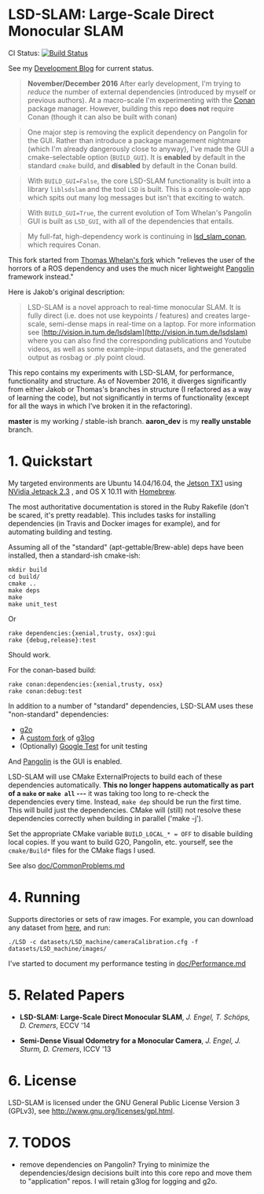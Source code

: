 # LSD-SLAM: Large-Scale Direct Monocular SLAM

CI Status: [![Build Status](https://travis-ci.org/amarburg/lsd_slam.svg)](https://travis-ci.org/amarburg/lsd_slam)

See my [Development Blog](https://faculty.washington.edu/amarburg/press/category/lsdslam/) for current status.

> __November/December 2016__ After early development, I'm trying to _reduce_ the number of external dependencies (introduced by myself or previous authors).   At a macro-scale I'm  experimenting with the [Conan](https://conan.io/) package manager.  However, building this repo __does not__ require Conan (though it can also be built with conan)

> One major step is removing the explicit dependency on Pangolin for the GUI.  Rather than introduce a package management nightmare (which I'm already dangerously close to anyway),  I've made the GUI a cmake-selectable option (`BUILD_GUI`).   It is __enabled__ by default in the standard `cmake` build, and __disabled__ by default in the Conan build.

> With `BUILD_GUI=False`, the core LSD-SLAM functionality is built into a library `liblsdslam` and the tool `LSD` is built.   This is a console-only app which spits out many log messages but isn't that exciting to watch.

> With `BUILD_GUI=True`, the current evolution of Tom Whelan's Pangolin GUI is built as `LSD_GUI`, with all of the dependencies that entails.

>  My full-fat, high-dependency work is continuing in [lsd_slam_conan](https://github.com/amarburg/lsd_slam_conan), which requires Conan.

This fork started from [Thomas Whelan's fork](https://github.com/mp3guy/lsd_slam) which "relieves the user of the horrors of a ROS dependency and uses the much nicer lightweight [Pangolin](https://github.com/stevenlovegrove/Pangolin) framework instead."

Here is Jakob's original description:

> LSD-SLAM is a novel approach to real-time monocular SLAM. It is fully direct
> (i.e. does not use keypoints / features) and creates large-scale,
> semi-dense maps in real-time on a laptop. For more information see
> [http://vision.in.tum.de/lsdslam](http://vision.in.tum.de/lsdslam)
> where you can also find the corresponding publications and Youtube videos, as well as some
> example-input datasets, and the generated output as rosbag or .ply point cloud.

This repo contains my experiments with LSD-SLAM, for performance, functionality
and structure.   As of November 2016, it diverges significantly from either Jakob
or Thomas's branches in structure (I refactored as a way of learning the code),
but not significantly in terms of functionality (except for all the ways in which
I've broken it in the refactoring).   

**master**  is my working / stable-ish branch.   **aaron_dev** is my **really unstable** branch.   

# 1. Quickstart

My targeted environments are Ubuntu 14.04/16.04, the [Jetson TX1](http://www.nvidia.com/object/jetson-tx1-module.html) using [NVidia Jetpack 2.3](https://developer.nvidia.com/embedded/jetpack) , and OS X 10.11 with [Homebrew](http://brew.sh/).

The most authoritative documentation is stored in the Ruby Rakefile (don't be scared, it's
pretty readable).   This includes tasks for installing dependencies (in Travis and Docker images for example),
and for automating building and testing.

Assuming all of the "standard" (apt-gettable/Brew-able) deps have been installed, then a standard-ish cmake-ish:

    mkdir build
    cd build/
    cmake ..
    make deps
    make
    make unit_test

Or

    rake dependencies:{xenial,trusty, osx}:gui
    rake {debug,release}:test

Should work.

For the conan-based build:

    rake conan:dependencies:{xenial,trusty, osx}
    rake conan:debug:test


In addition to a number of "standard"  dependencies,
LSD-SLAM uses these "non-standard" dependencies:
 * [g2o](https://github.com/RainerKuemmerle/g2o)
 * A [custom fork](https://github.com/amarburg/g3log.git) of [g3log](https://github.com/KjellKod/g3log)
 * (Optionally) [Google Test](https://github.com/google/googletest) for unit testing

And  [Pangolin](https://github.com/stevenlovegrove/Pangolin) is the GUI is enabled.

LSD-SLAM will use CMake ExternalProjects to build each of these
dependencies automatically.  **This no longer happens automatically as part
of a `make` or `make all` ---** it was taking too long to re-check the dependencies
every time.   Instead, `make dep` should be run the first time.  This will
build just the dependencies.  CMake will (still) not resolve these dependencies
correctly when building in parallel ('make -j').

Set the appropriate CMake variable `BUILD_LOCAL_* = OFF` to disable building
local copies.  If you want to build G2O, Pangolin, etc. yourself, see
the `cmake/Build*` files for the CMake flags I used.

See also [doc/CommonProblems.md](doc/CommonProblems.md)

# 4. Running

Supports directories or sets of raw images. For example, you can download
any dataset from [here](http://vision.in.tum.de/lsdslam), and run:

    ./LSD -c datasets/LSD_machine/cameraCalibration.cfg -f datasets/LSD_machine/images/

I've started to document my performance testing in [doc/Performance.md](doc/Performance.md)

# 5. Related Papers

* **LSD-SLAM: Large-Scale Direct Monocular SLAM**, *J. Engel, T. Schöps, D. Cremers*, ECCV '14

* **Semi-Dense Visual Odometry for a Monocular Camera**, *J. Engel, J. Sturm, D. Cremers*, ICCV '13

# 6. License

LSD-SLAM is licensed under the GNU General Public License Version 3 (GPLv3), see http://www.gnu.org/licenses/gpl.html.

# 7. TODOS

 * remove dependencies on Pangolin?  Trying to minimize the dependencies/design
 decisions built into this core repo  and move them to "application" repos.  I will retain g3log for logging and g2o.
